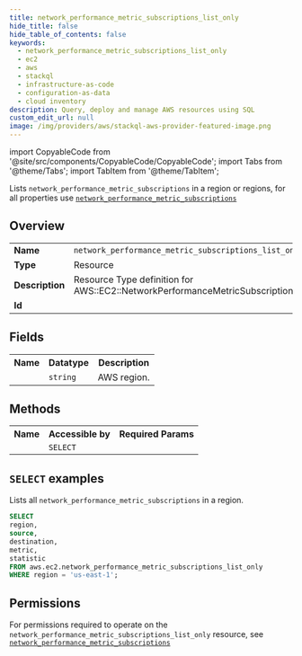 ```yaml
---
title: network_performance_metric_subscriptions_list_only
hide_title: false
hide_table_of_contents: false
keywords:
  - network_performance_metric_subscriptions_list_only
  - ec2
  - aws
  - stackql
  - infrastructure-as-code
  - configuration-as-data
  - cloud inventory
description: Query, deploy and manage AWS resources using SQL
custom_edit_url: null
image: /img/providers/aws/stackql-aws-provider-featured-image.png
---
```


import CopyableCode from '@site/src/components/CopyableCode/CopyableCode';
import Tabs from '@theme/Tabs';
import TabItem from '@theme/TabItem';

Lists <code>network_performance_metric_subscriptions</code> in a region or regions, for all properties use <a href="/providers/aws/serviceName/network_performance_metric_subscriptions/"><code>network_performance_metric_subscriptions</code></a>

## Overview
<table><tbody>
<tr><td><b>Name</b></td><td><code>network_performance_metric_subscriptions_list_only</code></td></tr>
<tr><td><b>Type</b></td><td>Resource</td></tr>
<tr><td><b>Description</b></td><td>Resource Type definition for AWS::EC2::NetworkPerformanceMetricSubscription</td></tr>
<tr><td><b>Id</b></td><td><CopyableCode code="aws.ec2.network_performance_metric_subscriptions_list_only" /></td></tr>
</tbody></table>

## Fields
<table><tbody><tr><th>Name</th><th>Datatype</th><th>Description</th></tr><tr><td><CopyableCode code="region" /></td><td><code>string</code></td><td>AWS region.</td></tr>
</tbody></table>

## Methods

<table><tbody>
  <tr>
    <th>Name</th>
    <th>Accessible by</th>
    <th>Required Params</th>
  </tr>
  <tr>
    <td><CopyableCode code="list_resources" /></td>
    <td><code>SELECT</code></td>
    <td><CopyableCode code="region" /></td>
  </tr>
</tbody></table>

## `SELECT` examples
Lists all <code>network_performance_metric_subscriptions</code> in a region.
```sql
SELECT
region,
source,
destination,
metric,
statistic
FROM aws.ec2.network_performance_metric_subscriptions_list_only
WHERE region = 'us-east-1';
```


## Permissions

For permissions required to operate on the <code>network_performance_metric_subscriptions_list_only</code> resource, see <a href="/providers/aws/ec2/network_performance_metric_subscriptions/#permissions"><code>network_performance_metric_subscriptions</code></a>

